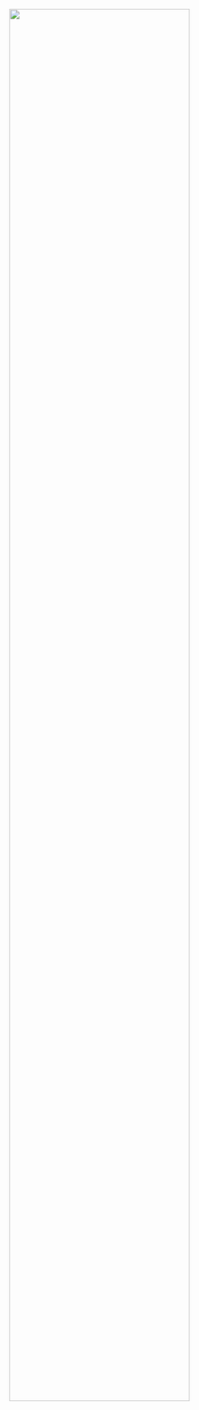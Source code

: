 [<img src="https://github.com/feigns/feigns/assets/110311925/f964829e-6845-4840-a09c-f0b642626282" width="80%">](https://egirl.website/)
